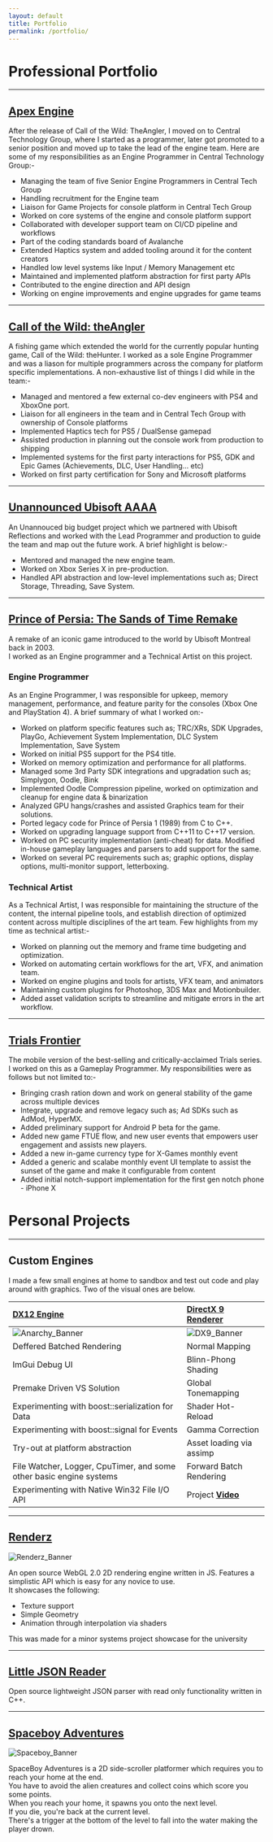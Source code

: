 ```yaml
---
layout: default
title: Portfolio
permalink: /portfolio/
---
```


# Professional Portfolio
---
## [Apex Engine]

After the release of Call of the Wild: TheAngler, I moved on to Central Technology Group, where I started as a programmer, later got promoted to a senior position and moved up to take the lead of the engine team.
Here are some of my responsibilities as an Engine Programmer in Central Technology Group:-

- Managing the team of five Senior Engine Programmers in Central Tech Group
- Handling recruitment for the Engine team
- Liaison for Game Projects for console platform in Central Tech Group
- Worked on core systems of the engine and console platform support
- Collaborated with developer support team on CI/CD pipeline and workflows
- Part of the coding standards board of Avalanche
- Extended Haptics system and added tooling around it for the content creators
- Handled low level systems like Input / Memory Management etc
- Maintained and implemented platform abstraction for first party APIs
- Contributed to the engine direction and API design
- Working on engine improvements and engine upgrades for game teams

---
## [Call of the Wild: theAngler]

A fishing game which extended the world for the currently popular hunting game, Call of the Wild: theHunter.
I worked as a sole Engine Programmer and was a liason for multiple programmers across the company for platform specific implementations. A non-exhaustive list of things I did while in the team:-
- Managed and mentored a few external co-dev engineers with PS4 and XboxOne port.
- Liaison for all engineers in the team and in Central Tech Group with ownership of Console platforms
- Implemented Haptics tech for PS5 / DualSense gamepad
- Assisted production in planning out the console work from production to shipping
- Implemented systems for the first party interactions for PS5, GDK and Epic Games (Achievements, DLC, User Handling… etc)
- Worked on first party certification for Sony and Microsoft platforms


---
## [Unannounced Ubisoft AAAA]

An Unannouced big budget project which we partnered with Ubisoft Reflections and worked with the Lead Programmer and production to guide the team and map out the future work. A brief highlight is below:-
- Mentored and managed the new engine team.
- Worked on Xbox Series X in pre-production.
- Handled API abstraction and low-level implementations such as; Direct Storage, Threading, Save System.

---
## [Prince of Persia: The Sands of Time Remake]

A remake of an iconic game introduced to the world by Ubisoft Montreal back in 2003.  
I worked as an Engine programmer and a Technical Artist on this project.  

### Engine Programmer
As an Engine Programmer, I was responsible for upkeep, memory management, performance, and feature parity for the consoles (Xbox One and PlayStation 4).
A brief summary of what I worked on:-
- Worked on platform specific features such as; TRC/XRs, SDK Upgrades, PlayGo, Achievement System Implementation, DLC System Implementation, Save System
- Worked on initial PS5 support for the PS4 title.
- Worked on memory optimization and performance for all platforms.
- Managed some 3rd Party SDK integrations and upgradation such as; Simplygon, Oodle, Bink
- Implemented Oodle Compression pipeline, worked on optimization and cleanup for engine data & binarization
- Analyzed GPU hangs/crashes and assisted Graphics team for their solutions.
- Ported legacy code for Prince of Persia 1 (1989) from C to C++.
- Worked on upgrading language support from C++11 to C++17 version.
- Worked on PC security implementation (anti-cheat) for data. Modified in-house gameplay languages and parsers to add support for the same.
- Worked on several PC requirements such as; graphic options, display options, multi-monitor support, letterboxing.



### Technical Artist
As a Technical Artist, I was responsible for maintaining the structure of the content, the internal pipeline tools, and establish direction of optimized content across multiple disciplines of the art team.
Few highlights from my time as technical artist:-
- Worked on planning out the memory and frame time budgeting and optimization.
- Worked on automating certain workflows for the art, VFX, and animation team.
- Worked on engine plugins and tools for artists, VFX team, and animators
- Maintaining custom plugins for Photoshop, 3DS Max and Motionbuilder.
- Added asset validation scripts to streamline and mitigate errors in the art workflow.

---
## [Trials Frontier]

The mobile version of the best-selling and critically-acclaimed Trials series.  
I worked on this as a Gameplay Programmer. My responsibilities were as follows but not limited to:-
- Bringing crash ration down and work on general stability of the game across multiple devices
- Integrate, upgrade and remove legacy such as; Ad SDKs such as AdMod, HyperMX.
- Added preliminary support for Android P beta for the game.
- Added new game FTUE flow, and new user events that empowers user engagement and assists new players.
- Added a new in-game currency type for X-Games monthly event
- Added a generic and scalabe monthly event UI template to assist the sunset of the game and make it configurable from content
- Added initial notch-support implementation for the first gen notch phone - iPhone X

# Personal Projects
---
## Custom Engines

I made a few small engines at home to sandbox and test out code and play around with graphics. Two of the visual ones are below.

| [DX12 Engine]                                                           | [DirectX 9 Renderer]                                        |
|:----------------------------------------------------------------------- |:----------------------------------------------------------- |
| ![Anarchy_Banner](../resources/project_images/CurrentAnarchyStatus.png) | ![DX9_Banner](../resources/project_images/DX9_Renderer.png) |
| Deffered Batched Rendering                                              | Normal Mapping                                              |
| ImGui Debug UI                                                          | Blinn-Phong Shading                                         |
| Premake Driven VS Solution                                              | Global Tonemapping                                          |
| Experimenting with boost::serialization for Data                        | Shader Hot-Reload                                           |
| Experimenting with boost::signal for Events                             | Gamma Correction                                            |
| Try-out at platform abstraction                                         | Asset loading via assimp                                    |
| File Watcher, Logger, CpuTimer, and some other basic engine systems     | Forward Batch Rendering                                     |
| Experimenting with Native Win32 File I/O API                            | Project [**Video**]                                         |


---
## [Renderz]
![Renderz_Banner](../resources/project_images/Renderz.png)

An open source WebGL 2.0 2D rendering engine written in JS. Features a simplistic API which is easy for any novice to use.  
It showcases the following:
- Texture support
- Simple Geometry
- Animation through interpolation via shaders  

This was made for a minor systems project showcase for the university

---
## [Little JSON Reader]
Open source lightweight JSON parser with read only functionality written in C++.

---
## [Spaceboy Adventures]
![Spaceboy_Banner](../resources/project_images/spaceboy.png)

SpaceBoy Adventures is a 2D side-scroller platformer which requires you to reach your home at the end.  
You have to avoid the alien creatures and collect coins which score you some points.  
When you reach your home, it spawns you onto the next level.  
If you die, you're back at the current level.  
There's a trigger at the bottom of the level to fall into the water making the player drown.


[Call of the Wild: TheAngler]: https://cotwtheangler.com/
[Prince of Persia: The Sands of Time Remake]: https://www.ubisoft.com/en-us/game/prince-of-persia/sands-of-time-remake
[Trials Frontier]: https://trials.fandom.com/wiki/Trials_Frontier
[DX12 Engine]: https://github.com/codenameone-akshat/anarchyengine/
[DirectX 9 Renderer]: https://github.com/codenameone-akshat/D3D9_Renderer/
[Renderz]: https://github.com/codenameone-akshat/Renderz/
[Little JSON Reader]: https://github.com/codenameone-akshat/LittleJsonReader/
[Spaceboy Adventures]: https://github.com/codenameone-akshat/SpaceBoy-Adventures/
[**Video**]: https://drive.google.com/file/d/1JGaVfsEu-H6cXR4YkuKRZfWWDbGawHqu/view?usp=sharing
[Apex Engine]: https://avalanchestudios.com/technology
[Unannounced Ubisoft AAAA]: ../notfound/

